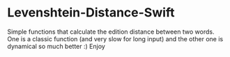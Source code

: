 # Levenshtein-Distance-Swift

Simple functions that calculate the edition distance between two words. One is a classic function (and very slow for long input) and the other one is dynamical so much better :) Enjoy
